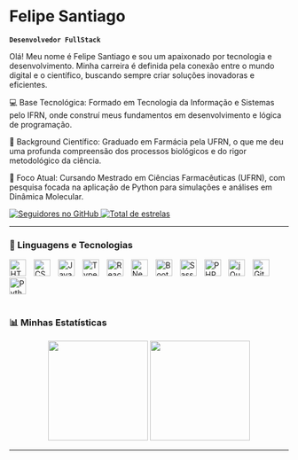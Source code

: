 # Felipe Santiago

**`Desenvolvedor FullStack`**

Olá! Meu nome é Felipe Santiago e sou um apaixonado por tecnologia e desenvolvimento. Minha carreira é definida pela conexão entre o mundo digital e o científico, buscando sempre criar soluções inovadoras e eficientes.

💻 Base Tecnológica: Formado em Tecnologia da Informação e Sistemas pelo IFRN, onde construí meus fundamentos em desenvolvimento e lógica de programação.

🔬 Background Científico: Graduado em Farmácia pela UFRN, o que me deu uma profunda compreensão dos processos biológicos e do rigor metodológico da ciência.

🚀 Foco Atual: Cursando Mestrado em Ciências Farmacêuticas (UFRN), com pesquisa focada na aplicação de Python para simulações e análises em Dinâmica Molecular.

<p align="left">
    <a href="https://github.com/FelipeSantiago1?tab=followers">
        <img 
            alt="Seguidores no GitHub" 
            title="Siga-me no GitHub" 
            src="https://custom-icon-badges.demolab.com/github/followers/FelipeSantiago1?color=236ad3&labelColor=1155ba&style=for-the-badge&logo=github&label=Seguidores&logoColor=white"
        />
    </a>
    <a href="https://github.com/FelipeSantiago1?tab=repositories&sort=stargazers">
        <img 
            alt="Total de estrelas" 
            title="Total de estrelas no GitHub" 
            src="https://custom-icon-badges.demolab.com/github/stars/FelipeSantiago1?color=55960c&style=for-the-badge&labelColor=488207&logo=star&label=Estrelas"
        />
    </a>
</p>

---

### 🚀 Linguagens e Tecnologias

<div align="left">
    <img alt="HTML5" title="HTML5" height="30px" style="padding-right:10px;" src="https://cdn.jsdelivr.net/gh/devicons/devicon/icons/html5/html5-original-wordmark.svg" />
    <img alt="CSS3" title="CSS3" height="30px" style="padding-right:10px;" src="https://cdn.jsdelivr.net/gh/devicons/devicon/icons/css3/css3-original-wordmark.svg" />
    <img alt="JavaScript" title="JavaScript" height="30px" style="padding-right:10px;" src="https://cdn.jsdelivr.net/gh/devicons/devicon/icons/javascript/javascript-original.svg" />
    <img alt="TypeScript" title="TypeScript" height="30px" style="padding-right:10px;" src="https://cdn.jsdelivr.net/gh/devicons/devicon/icons/typescript/typescript-original.svg" />
    <img alt="React" title="React" height="30px" style="padding-right:10px;" src="https://cdn.jsdelivr.net/gh/devicons/devicon/icons/react/react-original.svg" />
    <img alt="Next.js" title="Next.js" height="30px" style="padding-right:10px;" src="https://cdn.jsdelivr.net/gh/devicons/devicon/icons/nextjs/nextjs-original.svg" />
    <img alt="Bootstrap" title="Bootstrap" height="30px" style="padding-right:10px;" src="https://cdn.jsdelivr.net/gh/devicons/devicon/icons/bootstrap/bootstrap-original.svg" />
    <img alt="Sass" title="Sass" height="30px" style="padding-right:10px;" src="https://cdn.jsdelivr.net/gh/devicons/devicon/icons/sass/sass-original.svg" />
    <img alt="PHP" title="PHP" height="30px" style="padding-right:10px;" src="https://cdn.jsdelivr.net/gh/devicons/devicon/icons/php/php-original.svg" />
    <img alt="jQuery" title="jQuery" height="30px" style="padding-right:10px;" src="https://cdn.jsdelivr.net/gh/devicons/devicon/icons/jquery/jquery-original.svg" />
    <img alt="Git" title="Git" height="30px" style="padding-right:10px;" src="https://cdn.jsdelivr.net/gh/devicons/devicon/icons/git/git-original.svg" />
    <img alt="Python" title="Python" height="30px" style="padding-right:10px;" src="https://cdn.jsdelivr.net/gh/devicons/devicon/icons/python/python-original.svg" />
</div>

<br/>

### 📊 Minhas Estatísticas

<p align="center">
  <img height="180em" src="https://github-readme-stats.vercel.app/api?username=FelipeSantiago1&show_icons=true&theme=dracula&include_all_commits=true&count_private=true&locale=pt-br"/>
  <img height="180em" src="https://github-readme-stats.vercel.app/api/top-langs/?username=FelipeSantiago1&layout=compact&langs_count=7&theme=dracula&locale=pt-br"/>
</p>

---
